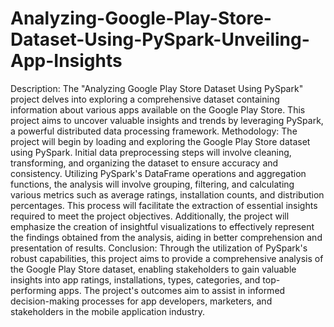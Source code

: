 # Analyzing-Google-Play-Store-Dataset-Using-PySpark-Unveiling-App-Insights

Description: The "Analyzing Google Play Store Dataset Using PySpark" project delves into exploring a comprehensive dataset containing information about various apps available on the Google Play Store. This project aims to uncover valuable insights and trends by leveraging PySpark, a powerful distributed data processing framework.
Methodology:
The project will begin by loading and exploring the Google Play Store dataset using PySpark. Initial data preprocessing steps will involve cleaning, transforming, and organizing the dataset to ensure accuracy and consistency.
Utilizing PySpark's DataFrame operations and aggregation functions, the analysis will involve grouping, filtering, and calculating various metrics such as average ratings, installation counts, and distribution percentages. This process will facilitate the extraction of essential insights required to meet the project objectives.
Additionally, the project will emphasize the creation of insightful visualizations to effectively represent the findings obtained from the analysis, aiding in better comprehension and presentation of results.
Conclusion:
Through the utilization of PySpark's robust capabilities, this project aims to provide a comprehensive analysis of the Google Play Store dataset, enabling stakeholders to gain valuable insights into app ratings, installations, types, categories, and top-performing apps. The project's outcomes aim to assist in informed decision-making processes for app developers, marketers, and stakeholders in the mobile application industry.
